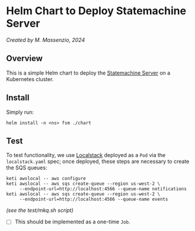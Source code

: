 # Helm Chart to Deploy Statemachine Server

*Created by M. Massenzio, 2024*

## Overview

This is a simple Helm chart to deploy the [Statemachine Server](https://github.com/massenz/go-statemachine) on a Kubernetes cluster.

## Install

Simply run:

```shell
helm install -n <ns> fsm ./chart
```


## Test

To test functionality, we use [Localstack](#) deployed as a `Pod` via the `localstack.yaml` spec; once deployed, these steps are necessary to create the SQS queues:

```shell
keti awslocal -- aws configure
keti awslocal -- aws sqs create-queue --region us-west-2 \
     --endpoint-url=http://localhost:4566 --queue-name notifications
keti awslocal -- aws sqs create-queue --region us-west-2 \
     --endpoint-url=http://localhost:4566 --queue-name events
```
*(see the test/mkq.sh script)*

- [ ] This should be implemented as a one-time `Job`.
